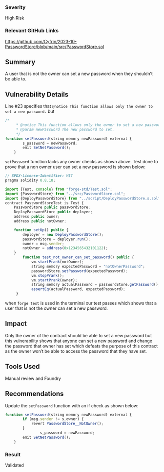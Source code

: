 ### Severity

High Risk

### Relevant GitHub Links

https://github.com/Cyfrin/2023-10-PasswordStore/blob/main/src/PasswordStore.sol

## Summary

A user that is not the owner can set a new password when they shouldn’t be able to.

## Vulnerability Details

Line #23 specifies that `@notice This function allows only the owner to set a new password.` but

```jsx
/*
     * @notice This function allows only the owner to set a new password.
     * @param newPassword The new password to set.
     */
function setPassword(string memory newPassword) external {
        s_password = newPassword;
        emit SetNetPassword();
    }

```

`setPassword` function lacks any owner checks as shown above.
Test done to prove that a non owner user can set a new password is shown below:

```jsx
// SPDX-License-Identifier: MIT
pragma solidity 0.8.18;

import {Test, console} from "forge-std/Test.sol";
import {PasswordStore} from "../src/PasswordStore.sol";
import {DeployPasswordStore} from "../script/DeployPasswordStore.s.sol";
contract PasswordStoreTest is Test {
    PasswordStore public passwordStore;
    DeployPasswordStore public deployer;
    address public owner;
    address public notOwner;

    function setUp() public {
        deployer = new DeployPasswordStore();
        passwordStore = deployer.run();
        owner = msg.sender;
        notOwner = address(0x1234565432101122);
    }
		function test_not_owner_can_set_password() public {
	        vm.startPrank(notOwner);
	        string memory expectedPassword = "notOwnerPassword";
	        passwordStore.setPassword(expectedPassword);
	        vm.stopPrank();
	        vm.startPrank(owner);
	        string memory actualPassword = passwordStore.getPassword();
	        assertEq(actualPassword, expectedPassword);
     }

```

when `forge test` is used in the terminal our test passes which shows that a user that is not the owner can set a new password.

## Impact

Only the owner of the contract should be able to set a new password 
but this vulnerability shows that anyone can set a new password and 
change the password that owner has set which defeats the purpose of this
 contract as the owner won’t be able to access the password that they 
have set.

## Tools Used

Manual review and Foundry

## Recommendations

Update the `setPassword` function with an if check as shown below:

```jsx
function setPassword(string memory newPassword) external {
        if (msg.sender != s_owner) {
            revert PasswordStore__NotOwner();
        }
				s_password = newPassword;
        emit SetNetPassword();
    }

```

### Result
Validated